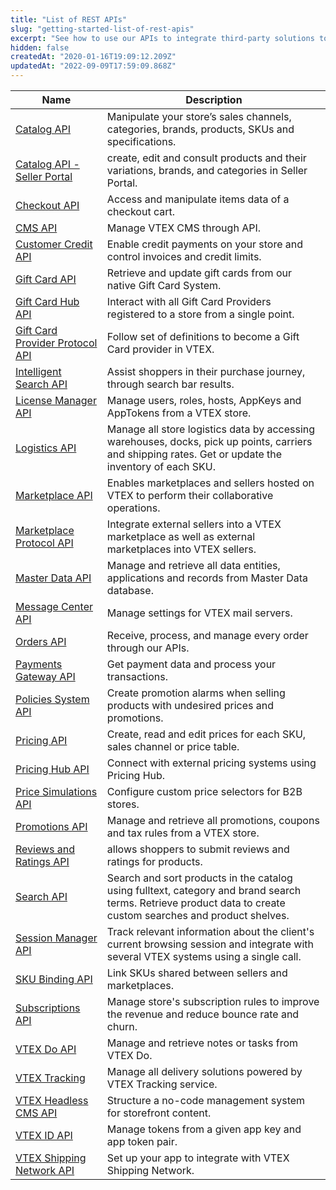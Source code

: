 ```yaml
---
title: "List of REST APIs"
slug: "getting-started-list-of-rest-apis"
excerpt: "See how to use our APIs to integrate third-party solutions to a single platform for all experiences."
hidden: false
createdAt: "2020-01-16T19:09:12.209Z"
updatedAt: "2022-09-09T17:59:09.868Z"
---
```


| Name | Description |
|------|-------------|
| [Catalog API](https://developers.vtex.com/docs/api-reference/catalog-api#overview) | Manipulate your store’s sales channels, categories, brands, products, SKUs and specifications. |
| [Catalog API - Seller Portal](https://developers.vtex.com/docs/api-reference/catalog-api-seller-portal) | create, edit and consult products and their variations, brands, and categories in Seller Portal. |
| [Checkout API](https://developers.vtex.com/docs/api-reference/checkout-api#overview) | Access and manipulate items data of a checkout cart. |
| [CMS API](https://developers.vtex.com/docs/api-reference/cms-api) | Manage VTEX CMS through API. 
| [Customer Credit API](https://developers.vtex.com/docs/api-reference/customer-credit-api#overview) | Enable credit payments on your store and control invoices and credit limits. |
| [Gift Card API](https://developers.vtex.com/docs/api-reference/giftcard-api#overview) | Retrieve and update gift cards from our native Gift Card System. |
| [Gift Card Hub API](https://developers.vtex.com/docs/api-reference/giftcard-hub-api#overview) | Interact with all Gift Card Providers registered to a store from a single point. |
| [Gift Card Provider Protocol API](https://developers.vtex.com/docs/api-reference/giftcard-provider-protocol) | Follow set of definitions to become a Gift Card provider in VTEX. |
| [Intelligent Search API](https://developers.vtex.com/docs/api-reference/intelligent-search-api) | Assist shoppers in their purchase journey, through search bar results. |
| [License Manager API](https://developers.vtex.com/docs/api-reference/license-manager-api#overview) | Manage users, roles, hosts, AppKeys and AppTokens from a VTEX store. |
| [Logistics API](https://developers.vtex.com/docs/api-reference/logistics-api#overview) | Manage all store logistics data by accessing warehouses, docks, pick up points, carriers and shipping rates. Get or update the inventory of each SKU. |
| [Marketplace API](https://developers.vtex.com/docs/api-reference/marketplace-apis#overview) | Enables marketplaces and sellers hosted on VTEX to perform their collaborative operations. |
| [Marketplace Protocol API](https://developers.vtex.com/docs/api-reference/marketplace-protocol) | Integrate external sellers into a VTEX marketplace as well as external marketplaces into VTEX sellers. |
| [Master Data API](https://developers.vtex.com/docs/api-reference/master-data-api-v2#overview) | Manage and retrieve all data entities, applications and records from Master Data database. |
| [Message Center API](https://developers.vtex.com/docs/api-reference/message-center-api) | Manage settings for  VTEX mail servers.|
| [Orders API](https://developers.vtex.com/docs/api-reference/orders-api#overview) | Receive, process, and manage every order through our APIs. |
| [Payments Gateway API](https://developers.vtex.com/docs/api-reference/payments-gateway-api#overview) | Get payment data and process your transactions. |
| [Policies System API](https://developers.vtex.com/docs/api-reference/policies-system-api) | Create promotion alarms when selling products with undesired prices and promotions. |
| [Pricing API](https://developers.vtex.com/docs/api-reference/pricing-api#overview) | Create, read and edit prices for each SKU, sales channel or price table. |
| [Pricing Hub API](https://developers.vtex.com/docs/api-reference/pricing-hub) | Connect with external pricing systems using Pricing Hub. |
| [Price Simulations API](https://developers.vtex.com/docs/api-reference/price-simulations) | Configure custom price selectors for B2B stores. |
| [Promotions API](https://developers.vtex.com/docs/api-reference/promotions-and-taxes-api#overview) | Manage and retrieve all promotions, coupons and tax rules from a VTEX store. |
| [Reviews and Ratings API](https://developers.vtex.com/docs/api-reference/reviews-and-ratings-api) | allows shoppers to submit reviews and ratings for products. |
| [Search API](https://developers.vtex.com/docs/api-reference/search-api#overview) | Search and sort products in the catalog using fulltext, category and brand search terms. Retrieve product data to create custom searches and product shelves. |
| [Session Manager API](https://developers.vtex.com/docs/api-reference/session-manager-api#overview) | Track relevant information about the client's current browsing session and integrate with several VTEX systems using a single call. |
| [SKU Binding API](https://developers.vtex.com/docs/api-reference/sku-bindings-api) | Link SKUs shared between sellers and marketplaces. |
| [Subscriptions API](https://developers.vtex.com/vtex-rest-api/reference/subscriptions-api-v3#overview) | Manage store's subscription rules to improve the revenue and reduce bounce rate and churn. |
| [VTEX Do API](https://developers.vtex.com/docs/api-reference/vtex-do-api#overview) | Manage and retrieve notes or tasks from VTEX Do. |
| [VTEX Tracking](https://developers.vtex.com/docs/api-reference/tracking) | Manage all delivery solutions powered by VTEX Tracking service. |
| [VTEX Headless CMS API](https://developers.vtex.com/docs/api-reference/headless-cms-api)| Structure a no-code management system for storefront content. |
| [VTEX ID API](https://developers.vtex.com/docs/api-reference/vtex-id-api)| Manage tokens from a given app key and app token pair. |
| [VTEX Shipping Network API](https://developers.vtex.com/docs/api-reference/vtex-shipping-network-api) | Set up your app to integrate with VTEX Shipping Network. |

